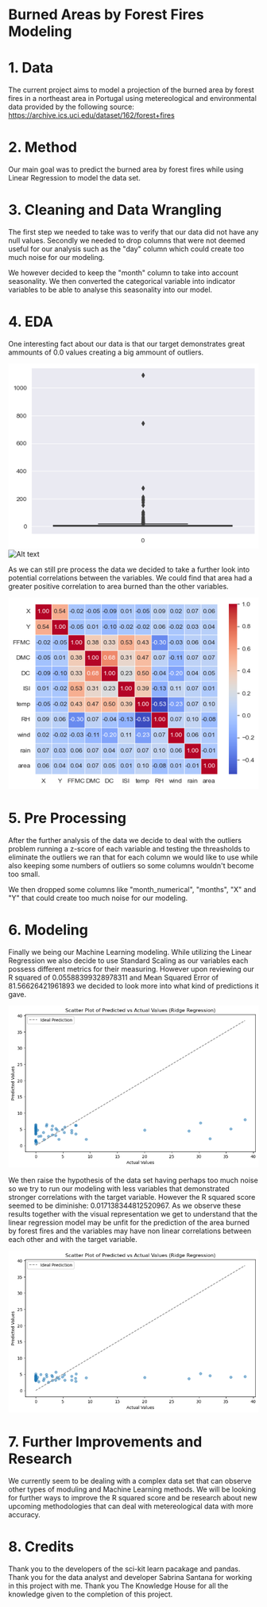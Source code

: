 # Burned Areas by Forest Fires Modeling

# 1. Data
The current project aims to model a projection of the burned area by forest fires in a northeast area in Portugal using metereological and environmental data provided by the following source: https://archive.ics.uci.edu/dataset/162/forest+fires

# 2. Method
Our main goal was to predict the burned area by forest fires while using Linear Regression to model the data set. 

# 3. Cleaning and Data Wrangling
The first step we needed to take was to verify that our data did not have any null values. Secondly we needed to drop columns that were not deemed useful for our analysis such as the "day" column which could create too much noise for our modeling.

We however decided to keep the "month" column to take into account seasonality. We then converted the categorical variable into indicator variables to be able to analyse this seasonality into our model.

# 4. EDA
One interesting fact about our data is that our target demonstrates great ammounts of 0.0 values creating a big ammount of outliers. 

![Alt text](images/area_output.png)
![Alt text](images/img.png)

As we can still pre process the data we decided to take a further look into potential correlations between the variables. We could find that area had a greater positive correlation to area burned than the other variables.

![Alt text](images/image-1.png)

# 5. Pre Processing
After the further analysis of the data we decide to deal with the outliers problem running a z-score of each variable and testing the threasholds to eliminate the outliers we ran that for each column we would like to use while also keeping some numbers of outliers so some columns wouldn't become too small.

We then dropped some columns like "month_numerical", "months", "X" and "Y" that could create too much noise for our modeling.

# 6. Modeling
Finally we being our Machine Learning modeling. While utilizing the Linear Regression we also decide to use Standard Scaling as our variables each possess different metrics for their measuring. However upon reviewing our R squared of 0.05588399328978311 and Mean Squared Error of 81.56626421961893 we decided to look more into what kind of predictions it gave.

![Alt text](images/image-2.png)

We then raise the hypothesis of the data set having perhaps too much noise so we try to run our modeling with less variables that demonstrated stronger correlations with the target variable. However the R squared score seemed to be diminishe: 0.017138344812520967. As we observe these results together with the visual representation we get to understand that the linear regression model may be unfit for the prediction of the area burned by forest fires and the variables may have non linear correlations between each other and with the target variable.

![Alt text](images/image-3.png)

# 7. Further Improvements and Research

We currently seem to be dealing with a complex data set that can observe other types of moduling and Machine Learning methods. We will be looking for further ways to improve the R squared score and be research about new upcoming methodologies that can deal with metereological data with more accuracy.

# 8. Credits
Thank you to the developers of the sci-kit learn pacakage and pandas. Thank you for the data analyst and developer Sabrina Santana for working in this project with me. Thank you The Knowledge House for all the knowledge given to the completion of this project.